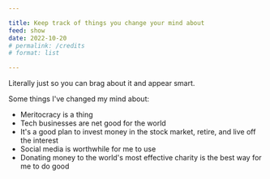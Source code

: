 ```yaml
---

title: Keep track of things you change your mind about
feed: show
date: 2022-10-20
# permalink: /credits
# format: list

---
```


Literally just so you can brag about it and appear smart.

Some things I've changed my mind about:

- Meritocracy is a thing
- Tech businesses are net good for the world
- It's a good plan to invest money in the stock market, retire, and live off the interest
- Social media is worthwhile for me to use
- Donating money to the world's most effective charity is the best way for me to do good

